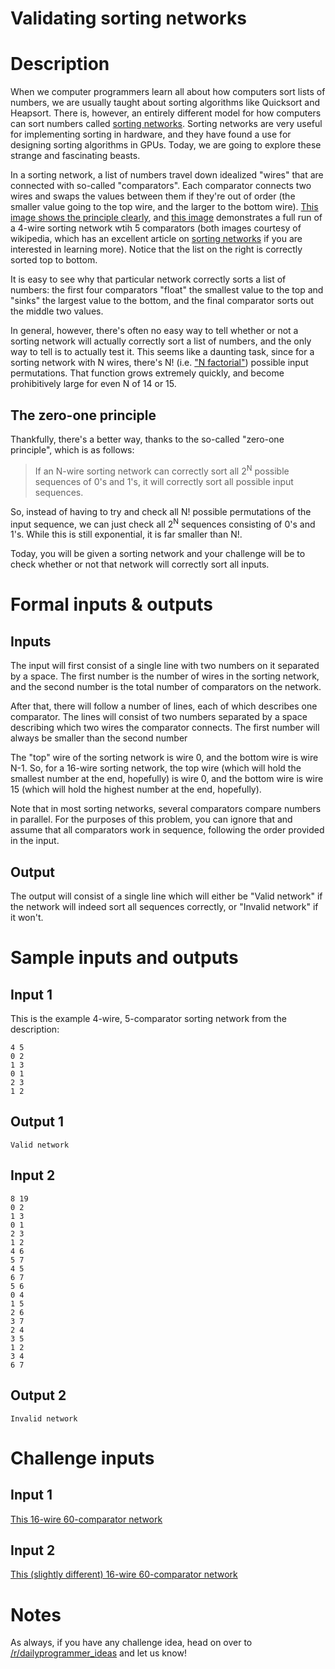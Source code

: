 # Validating sorting networks
<div class="md"><h1>Description</h1>
<p>When we computer programmers learn all about how computers sort lists of numbers, we are usually taught about sorting algorithms like Quicksort and Heapsort. There is, however, an entirely different model for how computers can sort numbers called <a href="http://en.wikipedia.org/wiki/Sorting_network">sorting networks</a>. Sorting networks are very useful for implementing sorting in hardware, and they have found a use for designing sorting algorithms in GPUs. Today, we are going to explore these strange and fascinating beasts. </p>
<p>In a sorting network, a list of numbers travel down idealized "wires" that are connected with so-called "comparators". Each comparator connects two wires and swaps the values between them if they're out of order (the smaller value going to the top wire, and the larger to the bottom wire). <a href="http://upload.wikimedia.org/wikipedia/commons/thumb/e/e8/Sorting-network-comparator-demonstration.svg/467px-Sorting-network-comparator-demonstration.svg.png">This image shows the principle clearly</a>, and <a href="http://upload.wikimedia.org/wikipedia/commons/thumb/9/9b/SimpleSortingNetworkFullOperation.svg/1024px-SimpleSortingNetworkFullOperation.svg.png">this image</a> demonstrates a full run of a 4-wire sorting network wtih 5 comparators (both images courtesy of wikipedia, which has an excellent article on <a href="http://en.wikipedia.org/wiki/Sorting_network">sorting networks</a> if you are interested in learning more). Notice that the list on the right is correctly sorted top to bottom. </p>
<p>It is easy to see why that particular network correctly sorts a list of numbers: the first four comparators "float" the smallest value to the top and "sinks" the largest value to the bottom, and the final comparator sorts out the middle two values. </p>
<p>In general, however, there's often no easy way to tell whether or not a sorting network will actually correctly sort a list of numbers, and the only way to tell is to actually test it. This seems like a daunting task, since for a sorting network with N wires, there's N! (i.e. <a href="http://en.wikipedia.org/wiki/Factorial">"N factorial"</a>) possible input permutations. That function grows extremely quickly, and become prohibitively large for even N of 14 or 15. </p>
<h2>The zero-one principle</h2>
<p>Thankfully, there's a better way, thanks to the so-called "zero-one principle", which is as follows: </p>
<blockquote>
<p>If an N-wire sorting network can correctly sort all 2<sup>N</sup> possible sequences of 0's and 1's, it will correctly sort all possible input sequences. </p>
</blockquote>
<p>So, instead of having to try and check all N! possible permutations of the input sequence, we can just check all 2<sup>N</sup> sequences consisting of 0's and 1's. While this is still exponential, it is far smaller than N!.</p>
<p>Today, you will be given a sorting network and your challenge will be to check whether or not that network will correctly sort all inputs. </p>
<h1>Formal inputs &amp; outputs</h1>
<h2>Inputs</h2>
<p>The input will first consist of a single line with two numbers on it separated by a space. The first number is the number of wires in the sorting network, and the second number is the total number of comparators on the network. </p>
<p>After that, there will follow a number of lines, each of which describes one comparator. The lines will consist of two numbers separated by a space describing which two wires the comparator connects. The first number will always be smaller than the second number</p>
<p>The "top" wire of the sorting network is wire 0, and the bottom wire is wire N-1. So, for a 16-wire sorting network, the top wire (which will hold the smallest number at the end, hopefully) is wire 0, and the bottom wire is wire 15 (which will hold the highest number at the end, hopefully). </p>
<p>Note that in most sorting networks, several comparators compare numbers in parallel. For the purposes of this problem, you can ignore that and assume that all comparators work in sequence, following the order provided in the input. </p>
<h2>Output</h2>
<p>The output will consist of a single line which will either be "Valid network" if the network will indeed sort all sequences correctly, or "Invalid network" if it won't. </p>
<h1>Sample inputs and outputs</h1>
<h2>Input 1</h2>
<p>This is the example 4-wire, 5-comparator sorting network from the description: </p>
<pre><code>4 5
0 2
1 3
0 1
2 3
1 2
</code></pre>
<h2>Output 1</h2>
<pre><code>Valid network
</code></pre>
<h2>Input 2</h2>
<pre><code>8 19
0 2
1 3
0 1
2 3
1 2
4 6
5 7
4 5
6 7
5 6
0 4
1 5
2 6
3 7
2 4
3 5
1 2
3 4
6 7
</code></pre>
<h2>Output 2</h2>
<pre><code>Invalid network
</code></pre>
<h1>Challenge inputs</h1>
<h2>Input 1</h2>
<p><a href="https://gist.githubusercontent.com/anonymous/274991a6297f8291716f/raw/ea60f5bcfa2577bdce5f18ffbbaa7d09058f1c7a/challenge1.txt">This 16-wire 60-comparator network</a></p>
<h2>Input 2</h2>
<p><a href="https://gist.githubusercontent.com/anonymous/1d74c14d00dff6369db6/raw/58cad39fa8c7980620c24aca681248084e0738c4/challenge2.txt">This (slightly different) 16-wire 60-comparator network</a></p>
<h1>Notes</h1>
<p>As always, if you have any challenge idea, head on over to <a href="/r/dailyprogrammer_ideas">/r/dailyprogrammer_ideas</a> and let us know!</p>
</div>
